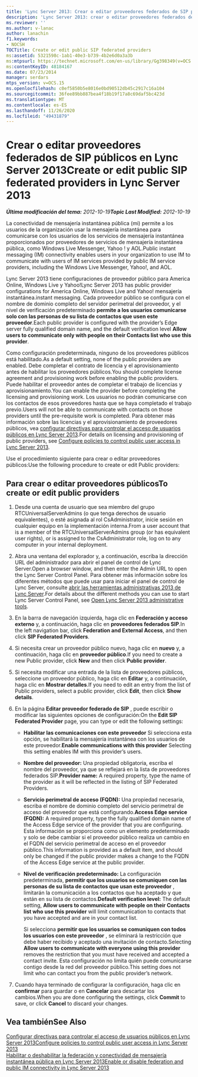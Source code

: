 ```yaml
---
title: 'Lync Server 2013: Crear o editar proveedores federados de SIP públicos'
description: 'Lync Server 2013: crear o editar proveedores federados de SIP públicos.'
ms.reviewer: ''
ms.author: v-lanac
author: lanachin
f1.keywords:
- NOCSH
TOCTitle: Create or edit public SIP federated providers
ms:assetid: 5321598c-1ab1-40e3-b739-4b2e6d0a3a3b
ms:mtpsurl: https://technet.microsoft.com/en-us/library/Gg398349(v=OCS.15)
ms:contentKeyID: 48184167
ms.date: 07/23/2014
manager: serdars
mtps_version: v=OCS.15
ms.openlocfilehash: c0ef5850b5e8016e0bd90512db45c2917c16a104
ms.sourcegitcommit: 36fee89bb887bea4f18b19f17a8c69daf5bc423d
ms.translationtype: MT
ms.contentlocale: es-ES
ms.lasthandoff: 11/26/2020
ms.locfileid: "49431879"
---
```

# <a name="create-or-edit-public-sip-federated-providers-in-lync-server-2013"></a><span data-ttu-id="06b61-103">Crear o editar proveedores federados de SIP públicos en Lync Server 2013</span><span class="sxs-lookup"><span data-stu-id="06b61-103">Create or edit public SIP federated providers in Lync Server 2013</span></span>

<div data-xmlns="http://www.w3.org/1999/xhtml">

<div class="topic" data-xmlns="http://www.w3.org/1999/xhtml" data-msxsl="urn:schemas-microsoft-com:xslt" data-cs="https://msdn.microsoft.com/">

<div data-asp="https://msdn2.microsoft.com/asp">



</div>

<div id="mainSection">

<div id="mainBody"><span data-ttu-id="06b61-104">

<span> </span></span><span class="sxs-lookup"><span data-stu-id="06b61-104">

<span> </span></span></span>

<span data-ttu-id="06b61-105">_**Última modificación del tema:** 2012-10-19_</span><span class="sxs-lookup"><span data-stu-id="06b61-105">_**Topic Last Modified:** 2012-10-19_</span></span>

<span data-ttu-id="06b61-106">La conectividad de mensajería instantánea pública (mi) permite a los usuarios de la organización usar la mensajería instantánea para comunicarse con los usuarios de los servicios de mensajería instantánea proporcionados por proveedores de servicios de mensajería instantánea pública, como Windows Live Messenger, Yahoo \! y AOL.</span><span class="sxs-lookup"><span data-stu-id="06b61-106">Public instant messaging (IM) connectivity enables users in your organization to use IM to communicate with users of IM services provided by public IM service providers, including the Windows Live Messenger, Yahoo\!, and AOL.</span></span>

<span data-ttu-id="06b61-107">Lync Server 2013 tiene configuraciones de proveedor público para America Online, Windows Live y Yahoo\!</span><span class="sxs-lookup"><span data-stu-id="06b61-107">Lync Server 2013 has public provider configurations for America Online, Windows Live and Yahoo\!</span></span> <span data-ttu-id="06b61-108">mensajería instantánea.</span><span class="sxs-lookup"><span data-stu-id="06b61-108">instant messaging.</span></span> <span data-ttu-id="06b61-109">Cada proveedor público se configura con el nombre de dominio completo del servidor perimetral del proveedor, y el nivel de verificación predeterminado **permite a los usuarios comunicarse solo con las personas de su lista de contactos que usen este proveedor**.</span><span class="sxs-lookup"><span data-stu-id="06b61-109">Each public provider is configured with the provider’s Edge server fully qualified domain name, and the default verification level **Allow users to communicate only with people on their Contacts list who use this provider**.</span></span>

<span data-ttu-id="06b61-110">Como configuración predeterminada, ninguno de los proveedores públicos está habilitado.</span><span class="sxs-lookup"><span data-stu-id="06b61-110">As a default setting, none of the public providers are enabled.</span></span> <span data-ttu-id="06b61-111">Debe completar el contrato de licencia y el aprovisionamiento antes de habilitar los proveedores públicos.</span><span class="sxs-lookup"><span data-stu-id="06b61-111">You should complete license agreement and provisioning work before enabling the public providers.</span></span> <span data-ttu-id="06b61-112">Puede habilitar el proveedor antes de completar el trabajo de licencias y aprovisionamiento.</span><span class="sxs-lookup"><span data-stu-id="06b61-112">You can enable the provider before completing the licensing and provisioning work.</span></span> <span data-ttu-id="06b61-113">Los usuarios no podrán comunicarse con los contactos de esos proveedores hasta que se haya completado el trabajo previo.</span><span class="sxs-lookup"><span data-stu-id="06b61-113">Users will not be able to communicate with contacts on those providers until the pre-requisite work is completed.</span></span> <span data-ttu-id="06b61-114">Para obtener más información sobre las licencias y el aprovisionamiento de proveedores públicos, vea [configurar directivas para controlar el acceso de usuarios públicos en Lync Server 2013](lync-server-2013-configure-policies-to-control-public-user-access.md).</span><span class="sxs-lookup"><span data-stu-id="06b61-114">For details on licensing and provisioning of public providers, see [Configure policies to control public user access in Lync Server 2013](lync-server-2013-configure-policies-to-control-public-user-access.md).</span></span>

<span data-ttu-id="06b61-115">Use el procedimiento siguiente para crear o editar proveedores públicos:</span><span class="sxs-lookup"><span data-stu-id="06b61-115">Use the following procedure to create or edit Public providers:</span></span>

<div>

## <a name="to-create-or-edit-public-providers"></a><span data-ttu-id="06b61-116">Para crear o editar proveedores públicos</span><span class="sxs-lookup"><span data-stu-id="06b61-116">To create or edit public providers</span></span>

1.  <span data-ttu-id="06b61-117">Desde una cuenta de usuario que sea miembro del grupo RTCUniversalServerAdmins (o que tenga derechos de usuario equivalentes), o esté asignada al rol CsAdministrator, inicie sesión en cualquier equipo en la implementación interna.</span><span class="sxs-lookup"><span data-stu-id="06b61-117">From a user account that is a member of the RTCUniversalServerAdmins group (or has equivalent user rights), or is assigned to the CsAdministrator role, log on to any computer in your internal deployment.</span></span>

2.  <span data-ttu-id="06b61-118">Abra una ventana del explorador y, a continuación, escriba la dirección URL del administrador para abrir el panel de control de Lync Server.</span><span class="sxs-lookup"><span data-stu-id="06b61-118">Open a browser window, and then enter the Admin URL to open the Lync Server Control Panel.</span></span> <span data-ttu-id="06b61-119">Para obtener más información sobre los diferentes métodos que puede usar para iniciar el panel de control de Lync Server, consulte [abrir las herramientas administrativas 2013 de Lync Server](lync-server-2013-open-lync-server-administrative-tools.md).</span><span class="sxs-lookup"><span data-stu-id="06b61-119">For details about the different methods you can use to start Lync Server Control Panel, see [Open Lync Server 2013 administrative tools](lync-server-2013-open-lync-server-administrative-tools.md).</span></span>

3.  <span data-ttu-id="06b61-120">En la barra de navegación izquierda, haga clic en **Federación y acceso externo** y, a continuación, haga clic en **proveedores federados SIP**.</span><span class="sxs-lookup"><span data-stu-id="06b61-120">In the left navigation bar, click **Federation and External Access**, and then click **SIP Federated Providers**.</span></span>

4.  <span data-ttu-id="06b61-121">Si necesita crear un proveedor público nuevo, haga clic en **nuevo** y, a continuación, haga clic en **proveedor público**.</span><span class="sxs-lookup"><span data-stu-id="06b61-121">If you need to create a new Public provider, click **New** and then click **Public provider**.</span></span>

5.  <span data-ttu-id="06b61-122">Si necesita modificar una entrada de la lista de proveedores públicos, seleccione un proveedor público, haga clic en **Editar** y, a continuación, haga clic en **Mostrar detalles**.</span><span class="sxs-lookup"><span data-stu-id="06b61-122">If you need to edit an entry from the list of Public providers, select a public provider, click **Edit**, then click **Show details**.</span></span>

6.  <span data-ttu-id="06b61-123">En la página **Editar proveedor federado de SIP** , puede escribir o modificar las siguientes opciones de configuración:</span><span class="sxs-lookup"><span data-stu-id="06b61-123">On the **Edit SIP Federated Provider** page, you can type or edit the following settings:</span></span>
    
      - <span data-ttu-id="06b61-124">**Habilitar las comunicaciones con este proveedor**   Si selecciona esta opción, se habilitará la mensajería instantánea con los usuarios de este proveedor.</span><span class="sxs-lookup"><span data-stu-id="06b61-124">**Enable communications with this provider**   Selecting this setting enables IM with this provider’s users.</span></span>
    
      - <span data-ttu-id="06b61-125">**Nombre del proveedor:**   Una propiedad obligatoria, escriba el nombre del proveedor, ya que se reflejará en la lista de proveedores federados SIP.</span><span class="sxs-lookup"><span data-stu-id="06b61-125">**Provider name:**   A required property, type the name of the provider as it will be reflected in the listing of SIP Federated Providers.</span></span>
    
      - <span data-ttu-id="06b61-126">**Servicio perimetral de acceso (FQDN):**   Una propiedad necesaria, escriba el nombre de dominio completo del servicio perimetral de acceso del proveedor que está configurando.</span><span class="sxs-lookup"><span data-stu-id="06b61-126">**Access Edge service (FQDN):**   A required property, type the fully qualified domain name of the Access Edge service of the provider that you are configuring.</span></span> <span data-ttu-id="06b61-127">Esta información se proporciona como un elemento predeterminado y solo se debe cambiar si el proveedor público realiza un cambio en el FQDN del servicio perimetral de acceso en el proveedor público.</span><span class="sxs-lookup"><span data-stu-id="06b61-127">This information is provided as a default item, and should only be changed if the public provider makes a change to the FQDN of the Access Edge service at the public provider.</span></span>
    
      - <span data-ttu-id="06b61-128">**Nivel de verificación predeterminado:**   La configuración predeterminada, **permitir que los usuarios se comuniquen con las personas de su lista de contactos que usan este proveedor** , limitarán la comunicación a los contactos que ha aceptado y que están en su lista de contactos.</span><span class="sxs-lookup"><span data-stu-id="06b61-128">**Default verification level:**   The default setting, **Allow users to communicate with people on their Contacts list who use this provider** will limit communication to contacts that you have accepted and are in your contact list.</span></span>
        
        <span data-ttu-id="06b61-129">Si selecciona **permitir que los usuarios se comuniquen con todos los usuarios con este proveedor** , se eliminará la restricción que debe haber recibido y aceptado una invitación de contacto.</span><span class="sxs-lookup"><span data-stu-id="06b61-129">Selecting **Allow users to communicate with everyone using this provider** removes the restriction that you must have received and accepted a contact invite.</span></span> <span data-ttu-id="06b61-130">Esta configuración no limita quién puede comunicarse contigo desde la red del proveedor público.</span><span class="sxs-lookup"><span data-stu-id="06b61-130">This setting does not limit who can contact you from the public provider’s network.</span></span>

7.  <span data-ttu-id="06b61-131">Cuando haya terminado de configurar la configuración, haga clic en **confirmar** para guardar o en **Cancelar** para descartar los cambios.</span><span class="sxs-lookup"><span data-stu-id="06b61-131">When you are done configuring the settings, click **Commit** to save, or click **Cancel** to discard your changes.</span></span>

</div>

<div>

## <a name="see-also"></a><span data-ttu-id="06b61-132">Vea también</span><span class="sxs-lookup"><span data-stu-id="06b61-132">See Also</span></span>


[<span data-ttu-id="06b61-133">Configurar directivas para controlar el acceso de usuarios públicos en Lync Server 2013</span><span class="sxs-lookup"><span data-stu-id="06b61-133">Configure policies to control public user access in Lync Server 2013</span></span>](lync-server-2013-configure-policies-to-control-public-user-access.md)  
[<span data-ttu-id="06b61-134">Habilitar o deshabilitar la federación y conectividad de mensajería instantánea pública en Lync Server 2013</span><span class="sxs-lookup"><span data-stu-id="06b61-134">Enable or disable federation and public IM connectivity in Lync Server 2013</span></span>](lync-server-2013-enable-or-disable-federation-and-public-im-connectivity.md)  
  

<span data-ttu-id="06b61-135"></div>

</div>

<span> </span>

</div>

</div>

</span><span class="sxs-lookup"><span data-stu-id="06b61-135"></div>

</div>

<span> </span>

</div>

</div>

</span></span></div>

